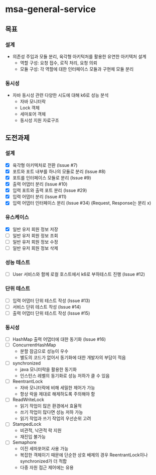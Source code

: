 # msa-general-service
## 목표 
### 설계
- 의존성 주입과 모듈 분리, 육각형 아키턱처를 활용한 유연한 아키텍처 설계 
  - 역할 구성: 요청 접수, 로직 처리, 요청 의뢰 
  - 모듈 구성: 각 역할에 대한 인터페이스 모듈과 구현체 모듈 분리  

### 동시성 
- 자바 동시성 관련 다양한 시도에 대해 k6로 성능 분석 
  - 자바 모니터락 
  - Lock 객체 
  - 세마포어 객체 
  - 동시성 지원 자료구조

## 도전과제 
### 설계
- [x] 육각형 아키텍처로 전환 (Issue #7)
- [x] 포트와 포트 내부를 하나의 모듈로 분리 (Issue #8)
- [x] 포트를 인터페이스 모듈로 분리 (Issue #9)
- [x] 출력 어댑터 분리 (Issue #10)
- [x] 입력 포트와 출력 포트 분리 (Issue #29)
- [x] 입력 어댑터 분리 (Issue #11)
- [x] 입력 어댑터 인터페이스 분리 (Issue #34) (Request, Response는 분리 x)

### 유스케이스 
- [x] 일반 유저 회원 정보 저장
- [ ] 일반 유저 회원 정보 조회
- [ ] 일반 유저 회원 정보 수정
- [ ] 일반 유저 회원 정보 삭제

### 성능 테스트
- [ ] User 서비스와 함께 로컬 호스트에서 k6로 부하테스트 진행 (Issue #12)

### 단위 테스트
- [ ] 입력 어댑터 단위 테스트 작성 (Issue #13)
- [ ] 서비스 단위 테스트 작성 (Issue #14)
- [ ] 출력 어댑터 단위 테스트 작성 (Issue #15)

### 동시성 
- [ ] HashMap 출력 어댑터에 대한 동기화 (Issue #16)
- [ ] ConcurrentHashMap
  - 분할 잠금으로 성능이 우수 
  - 별도의 코드가 없어서 동기화에 대한 개발자의 부담이 적음 
- [ ] synchronized
  - java 모니터락을 활용한 동기화 
  - 인스턴스 레벨의 동기화로 성능 저하가 클 수 있음 
- [ ] ReentrantLock
  - 자바 모니터락에 비해 세밀한 제어가 가능 
  - 항상 락을 제대로 해제하도록 주의해야 함 
- [ ] ReadWriteLock
  - 읽기 작업이 많은 환경에서 효율적
  - 쓰기 작업이 많다면 성능 저하 가능
  - 읽기 작업과 쓰기 작업의 우선순위 고려 
- [ ] StampedLock
  - 비관적, 낙관적 락 지원 
  - 재진입 불가능 
- [ ] Semaphore
  - 이진 세마포어로 사용 가능 
  - 복잡한 객체이기 때문에 단순한 상호 배제의 경우 ReentrantLock이나 synchronized가 더 적합
  - 다중 자원 접근 제어에는 유용
